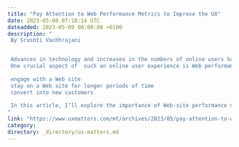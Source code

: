 ```yaml
---
title: "Pay Attention to Web Performance Metrics to Improve the UX"
date: 2023-05-08 07:18:14 UTC
dateadded: 2023-05-09 00:00:08 +0100
description: "
 By Srushti Vachhrajani 


 Advances in technology and increases in the numbers of online users have made business owners aware of the importance of providing a seamless  user experience for their customers. 
 One crucial aspect of  such an online user experience is Web performance, which can have a significant impact on user engagement and conversion rates. Thus, in the world of UX design, it is important to pay attention to Web performance metrics. They provide a crucial indicator that helps you to ensure that  users 
 
 engage with a Web site 
 stay on a Web site for longer periods of time 
 convert into new customers 
 
 In this article, I’ll explore the importance of Web-site performance metrics in UX design and describe how you can use them to improve the overall user experience of a Web site. Read More 
"
link: "https://www.uxmatters.com/mt/archives/2023/05/pay-attention-to-web-performance-metrics-to-improve-the-ux.php"
category:
directory: _directory/ux-matters.md
---
```


